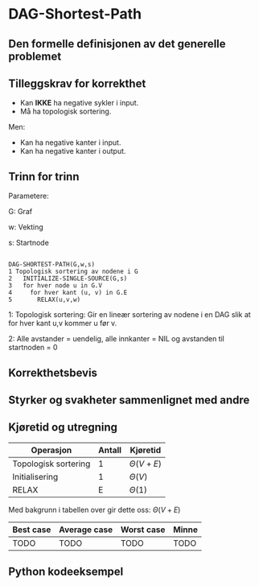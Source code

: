 # DAG-Shortest-Path
<!-- [J9] Forstå DAG-Shortest-Path -->

<!-- 
1. Kjenne den formelle definisjonen av det generelle problemet den løser
2. Kjenne til eventuelle tilleggskrav den stiller for å være korrekt
3. Vite hvordan den oppfører seg; kunne utføre algoritmen, trinn for trinn!
4. Forstå korrekthetsbeviset; hvordan og hvorfor virker algoritmen egentlig?
5. Kjenne til eventuelle styrker eller svakheter, sammenlignet med andre
6. Kjenne kjøretidene under ulike omstendigheter, og forstå utregningen
-->

## Den formelle definisjonen av det generelle problemet
<!-- Et problem er relasjonen mellom input og output -->

## Tilleggskrav for korrekthet
<!-- Korrekhet: algoritmer virker, gir det svaret den skal -->
<!-- Eks: Binary search må ha en sortert liste -->
- Kan **IKKE** ha negative sykler i input.
- Må ha topologisk sortering.

Men:

- Kan ha negative kanter i input.
- Kan ha negative kanter i output.

## Trinn for trinn
<!-- Pseudokode med forklaring -->
Parametere:

G: Graf

w: Vekting

s: Startnode

```pseudo

DAG-SHORTEST-PATH(G,w,s)
1 Topologisk sortering av nodene i G
2   INITIALIZE-SINGLE-SOURCE(G,s)
3   for hver node u in G.V
4     for hver kant (u, v) in G.E
5       RELAX(u,v,w)

```

1: Topologisk sortering: Gir en lineær sortering av nodene i en DAG slik at for hver kant u,v kommer u før v.

2: Alle avstander = uendelig, alle innkanter = NIL og avstanden til startnoden = 0

## Korrekthetsbevis

## Styrker og svakheter sammenlignet med andre

## Kjøretid og utregning
<!-- Under ulike omstendigheter -->

Operasjon | Antall | Kjøretid
----------|----------|---------
Topologisk sortering | 1 | $\Theta(V+E)$
Initialisering | 1 | $\Theta(V)$
RELAX | E | $\Theta(1)$

Med bakgrunn i tabellen over gir dette oss: $\Theta(V+E)$

Best case | Average case | Worst case | Minne
---------|----------|---------|---------
 TODO | TODO | TODO | TODO

## Python kodeeksempel
